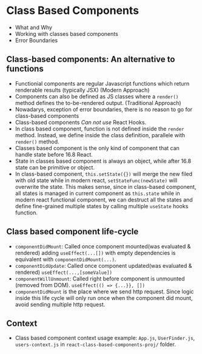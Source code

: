 # Class Based Components

- What and Why
- Working with classes based components
- Error Boundaries

## Class-based components: An alternative to functions

- Functionial components are regular Javascript functions which return renderable results (typically JSX) (Modern Approach)
- Components can also be defined as JS classes where a `render()` method defines the to-be-rendered output. (Traditional Approach)
- Nowadarys, exception of error boundaries, there is no reason to go for class-based components
- Class-based components _Can not use_ React Hooks.
- In class based component, function is not defined inside the `render` method. Instead, we define inside the class definition, parallele with `render()` method.
- Classes based component is the only kind of component that can handle state before 16.8 React.
- State in classes based component is always an object, while after 16.8 state can be primitive or object.
- In class-based component, `this.setState({})` will merge the new filed with old state while in modern react, `setStateFunc(newState)` will overwrite the state. This makes sense, since in class-based component, all states is managed in current component as `this.state` while in modern react functional component, we can destruct all the states and define fine-grained multiple states by calling multiple `useState` hooks function.

## Class based component life-cycle

- `componentDidMount`: Called once component mounted(was evaluated & rendered) adding `useEffect(...[])` with empty dependencies is equivalent with `componentDidMount(...)`.
- `componentDidUpdate`: Called once component updated(was evaluated & rendered) `useEffect(...,[someValue])`
- `componentWillUnmount`: Called right before component is unmounted (removed from DOM). `useEffect(() => {...}}, [])`
- `componentDidMount` is the place where we send http request. Since logic inside this life cycle will only run once when the component did mount, avoid sending multiple http request.

## Context

- Class based component context usage example: `App.js`, `UserFinder.js`, `users-context.js` in `react-class-based-components-proj/` folder.
